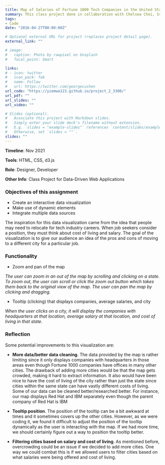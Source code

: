 ```yaml
---
title: Map of Salaries of Fortune 1000 Tech Companies in the United States
summary: This class project done in collaboration with Chelsea Choi, Srishti Tyagi, and Alan Jiang. We created an interactive map visualization that displays information on average salaries in a particular state, the cost of living in that state, and companies’ salaries at their headquarter office.
tags:
- Code
date: "2016-04-27T00:00:00Z"

# Optional external URL for project (replaces project detail page).
external_link: ""

# image:
#   caption: Photo by rawpixel on Unsplash
#   focal_point: Smart

links:
# - icon: twitter
#   icon_pack: fab
#   name: Follow
#   url: https://twitter.com/georgecushen
url_code: "https://yiemwa123.github.io/project_2_3300/"
url_pdf: ""
url_slides: ""
url_video: ""

# Slides (optional).
#   Associate this project with Markdown slides.
#   Simply enter your slide deck's filename without extension.
#   E.g. `slides = "example-slides"` references `content/slides/example-slides.md`.
#   Otherwise, set `slides = ""`.
slides: ""
---
```

__Timeline__: Nov 2021 

__Tools__: HTML, CSS, d3.js

__Role__: Designer, Developer

__Other Info__: Class Project for Data-Driven Web Applications

### Objectives of this assignment
* Create an interactive data visualization
* Make use of dynamic elements
* Integrate multiple data sources

The inspiration for this data visualization came from the idea that people may need to relocate for tech industry careers. When job seekers consider a position, they must think about cost of living and salary. The goal of the visualization is to give our audience an idea of the pros and cons of moving to a different city for a particular job.

### Functionality
* Zoom and pan of the map

_The user can zoom in an out of the map by scrolling and clicking on a state. To zoom out, the user can scroll or click the zoom out button which takes them back to the original view of the map. The user can pan the map by clicking and dragging._

* Tooltip (clicking) that displays companies, average salaries, and city

_When the user clicks on a city, it will display the companies with headquarters at that location, average salary at that location, and cost of living in that state._

### Reflection
Some potential improvements to this visualization are:

* __More data/better data cleaning__. The data provided by the map is rather limiting since it only displays companies with headquarters in those areas even though Fortune 1000 companies have offices in many other cities. The drawback of adding more cities would be that the map gets crowded, making it hard to extract information. It also would have been nice to have the cost of living of the city rather than just the state since cities within the same state can have vastly different costs of living. Some of our data can be cleaned better/researched better. For instance, our map displays Red Hat and IBM separately even though the parent company of Red Hat is IBM

* __Tooltip position__. The position of the tooltip can be a bit awkward at times and it sometimes covers up the other cities. However, as we were coding it, we found it difficult to adjust the position of the tooltip dynamically as the user is interacting with the map. If we had more time, we should certainly figure out a way to position the tooltip better.

* __Filtering cities based on salary and cost of living__. As mentioned before, overcrowding could be an issue if we decided to add more cities. One way we could combat this is if we allowed users to filter cities based on what salaries were being offered and cost of living.
